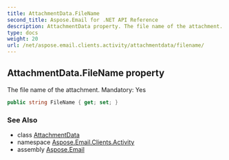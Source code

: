 ```yaml
---
title: AttachmentData.FileName
second_title: Aspose.Email for .NET API Reference
description: AttachmentData property. The file name of the attachment. Mandatory Yes
type: docs
weight: 20
url: /net/aspose.email.clients.activity/attachmentdata/filename/
---
```

## AttachmentData.FileName property

The file name of the attachment. Mandatory: Yes

```csharp
public string FileName { get; set; }
```

### See Also

* class [AttachmentData](../)
* namespace [Aspose.Email.Clients.Activity](../../attachmentdata/)
* assembly [Aspose.Email](../../../)


